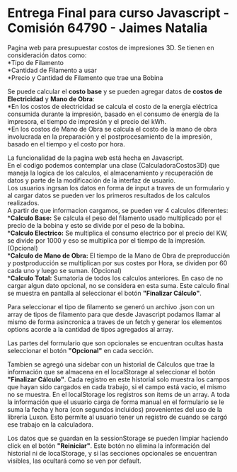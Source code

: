 <h1>Entrega Final para curso Javascript - Comisión 64790 - Jaimes Natalia</h1>

Pagina web para presupuestar costos de impresiones 3D.
Se tienen en consideración datos como: <br>
*Tipo de Filamento <br>
*Cantidad de Filamento a usar <br>
*Precio y Cantidad de Filamento que trae una Bobina <br>

Se puede calcular el <b>costo base</b> y se pueden agregar datos de <b>costos de Electricidad</b> y <b>Mano de Obra</b>: <br>
*En los costos de electricidad se calcula el costo de la energía eléctrica consumida durante la impresión, basado en el consumo de energía de la impresora, el tiempo de impresión y el precio del kWh. <br>
*En los costos de Mano de Obra se calcula el costo de la mano de obra involucrada en la preparación y el postprocesamiento de la impresión, basado en el tiempo y el costo por hora. <br>

La funcionalidad de la pagina web está hecha en Javascript. <br>
En el codigo podemos contemplar una clase (CalculadoraCostos3D) que maneja la logica de los calculos, el almacenamiento y recuperación de datos y parte de la modificación de la interfaz de usuario. <br>
Los usuarios ingrsan los datos en forma de input a traves de un formulario y al cargar datos se pueden ver los primeros resultados de los calculos realizados. <br>
A partir de que informacion cargamos, se pueden ver 4 calculos diferentes: <br>
*<b>Calculo Base:</b> Se calcula el peso del filamento usado multiplicado por el precio de la bobina y esto se divide por el peso de la bobina. <br>
*<b>Calculo Electrico:</b> Se multiplica el consumo electrico por el precio del KW, se divide por 1000 y eso se multiplica por el tiempo de la impresión. (Opcional) <br>
*<b>Calculo de Mano de Obra:</b> El tiempo de la Mano de Obra de preproducción y postproducción se multiplican por sus costes por Hora, se dividen por 60 cada uno y luego se suman. (Opcional) <br>
*<b>Calculo Total:</b> Sumatoria de todos los calculos anteriores. En caso de no cargar algun dato opcional, no se considera en esta suma. Este calculo final se muestra en pantalla al seleccionar el botón <b>"Finalizar Cálculo"</b>. <br>

Para seleccionar el tipo de filamento se generó un archivo .json con un array de tipos de filamento para que desde Javascript podamos llamar al mismo de forma asincronica a traves de un fetch y generar los elementos options acorde a la cantidad de tipos agregados al array. <br>

Las partes del formulario que son opcionales se encuentran ocultas hasta seleccionar el botón <b>"Opcional"</b> en cada sección. <br>

Tambien se agregó una sidebar con un historial de Cálculos que trae la información que se almacena en el localStorage al seleccionar el botón <b>"Finalizar Cálculo"</b>. Cada registro en este historial solo muestra los campos que hayan sido cargados en cada trabajo, si el campo está vacio, el mismo no se muestra. En el localStorage los registros son items de un array. A toda la información que el usuario carga de forma manual en el formulario se le suma la fecha y hora (con segundos incluidos) provenientes del uso de la libreria Luxon. Esto permite al usuario tener un registro de cuando se cargó ese trabajo en la calculadora.<br>

Los datos que se guardan en la sessionStorage se pueden limpiar haciendo click en el botón <b>"Reiniciar"</b>. Este botón no elimina la información del historial ni de localStorage, y si las secciones opcionales se encuentran visibles, las ocultará como se ven por default. <br>